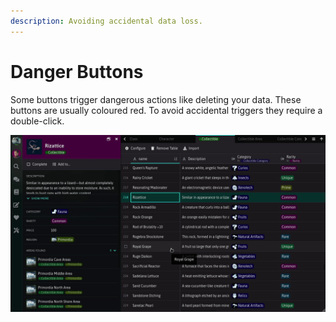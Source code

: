 ```yaml
---
description: Avoiding accidental data loss.
---
```


# Danger Buttons

Some buttons trigger dangerous actions like deleting your data. These buttons are usually coloured red. To avoid accidental triggers they require a double-click.

![](../.gitbook/assets/danger.gif)

